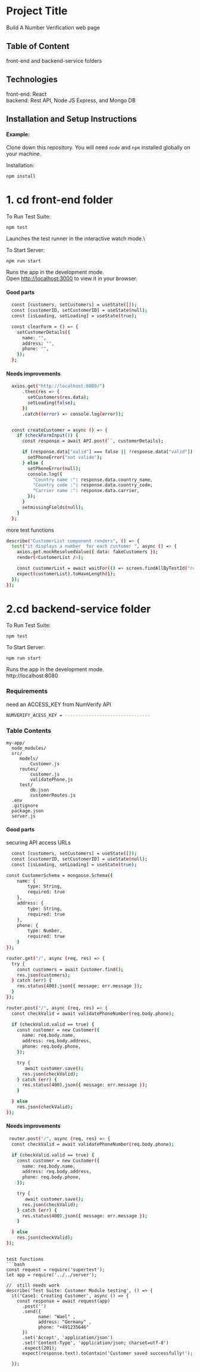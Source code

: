 # Project Title
 Build A 
Number Verification web page


## Table of Content

 front-end and backend-service folders



## Technologies

front-end: React \
backend: Rest API, Node JS Express, and Mongo DB


## Installation and Setup Instructions

#### Example:  

Clone down this repository. You will need `node` and `npm` installed globally on your machine.  

Installation:

```bach
npm install
```   


# 1. cd front-end folder
To Run Test Suite:  

```bach
npm test
```   
Launches the test runner in the interactive watch mode.\

To Start Server:

```bach
npm run start
```  

Runs the app in the development mode.\
Open [http://localhost:3000](http://localhost:3000) to view it in your browser.
 


#### Good parts
```bash
  const [customers, setCustomers] = useState([]);
  const [customerID, setCustomerID] = useState(null);
  const [isLoading, setLoading] = useState(true);
```

```bash
  const clearForm = () => {
    setCustomerDetails({
      name: "",
      address: "",
      phone: "",
    });
  };
```


#### Needs improvements
```bash
  axios.get("http://localhost:8080/")
      .then(res => {
        setCustomers(res.data);
        setLoading(false);
      })
      .catch((error) => console.log(error));
```

```bash

  const createCustomer = async () => {
    if (checkFormInput()) {
      const response = await API.post(``, customerDetails);

      if (response.data["valid"] === false || !response.data["valid"]) {
        setPhoneError("not valide");
      } else {
        setPhoneError(null);
        console.log({
          "Country name :": response.data.country_name,
          "Country code :": response.data.country_code,
          "Carrier name :": response.data.carrier,
        });
      }
      setmissingFields(null);
    }
  };
```
more test functions
```bash
describe("CustomerList component renders", () => {
  test("it displays a number  for each customer ", async () => {
    axios.get.mockResolvedValue({ data: fakeCustomers });
    render(<CustomerList />);

    const customerList = await waitFor(() => screen.findAllByTestId("customer-list"));
    expect(customerList).toHaveLength(1);
  });
});
```


# 2.cd backend-service folder 

To Run Test Suite:  

```bach
npm test
```   


To Start Server:

```bach
npm run start
```  

Runs the app in the development mode.\
http://localhost:8080

### Requirements
need an ACCESS_KEY from NumVerify API
```bash
NUMVERIFY_ACESS_KEY = --------------------------------
```

### Table Contents

```
my-app/
  node_modules/
  src/
     models/
         Customer.js 
     routes/
         customer.js
         validatePhone.js
     test/
         db.json
         customerRoutes.js
  .env
  .gitignore
  package.json
  server.js
```

#### Good parts
securing API access URLs
```bash
  const [customers, setCustomers] = useState([]);
  const [customerID, setCustomerID] = useState(null);
  const [isLoading, setLoading] = useState(true);
```

```bash
const CustomerSchema = mongoose.Schema({
    name: {
        type: String,
        required: true
    },
    address: {
        type: String,
        required: true
    },
    phone: {
        type: Number,
        required: true
    }
});
```

```bash
router.get("/", async (req, res) => {
  try {
    const customers = await Customer.find();
    res.json(customers);
  } catch (err) {
    res.status(400).json({ message: err.message });
  }
});

router.post("/", async (req, res) => {
  const checkValid = await validatePhoneNumber(req.body.phone);

  if (checkValid.valid == true) {
    const customer = new Customer({
      name: req.body.name,
      address: req.body.address,
      phone: req.body.phone,
    });

    try {
       await customer.save();
      res.json(checkValid);
    } catch (err) {
      res.status(400).json({ message: err.message });
    }

  } else 
    res.json(checkValid);
});
```


#### Needs improvements
```bash
 router.post("/", async (req, res) => {
  const checkValid = await validatePhoneNumber(req.body.phone);

  if (checkValid.valid == true) {
    const customer = new Customer({
      name: req.body.name,
      address: req.body.address,
      phone: req.body.phone,
    });

    try {
       await customer.save();
      res.json(checkValid);
    } catch (err) {
      res.status(400).json({ message: err.message });
    }

  } else 
    res.json(checkValid);
});
```


```

test functions
```bash
const request = require('supertest');
let app = require('../../server');

//  still needs work
describe('Test Suite: Customer Module testing', () => {
  it('Case1: Creating Customer', async () => {
    const response = await request(app)
      .post('')
      .send({
            name: "Wael" ,
            address: "Germany" ,
            phone: "+491235646" 
      })
      .set('Accept', 'application/json')
      .set('Content-Type', 'application/json; charset=utf-8')
      .expect(201);
      expect(response.text).toContain('Customer saved successfully!');

  });
```
